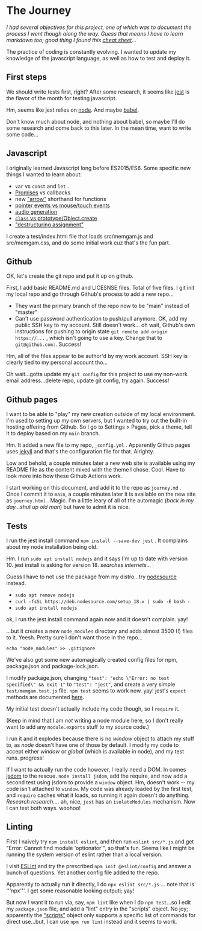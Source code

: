 # The Journey

*I had several objectives for this project, one of which was to document the process I went though along the way.
Guess that means I have to learn markdown too; good thing I found this [cheat sheet](https://www.markdownguide.org/cheat-sheet/)...*

The practice of coding is constantly evolving. I wanted to update my knowledge of the javascript language, as well as how to test and deploy it.

## First steps

We should write tests first, right? After some research, it seems like [jest](https://jestjs.io/) is the flavor of the month for testing javascript. 

Hm, seems like jest relies on [node](https://nodejs.org). And maybe [babel](https://babeljs.io/). 

Don't know much about node, and nothing about babel, so maybe I'll do some research and come back to this later. In the mean time, want to write some code...

## Javascript

I originally learned Javascript long before ES2015/ES6. Some specific new things I wanted to learn about:

- `var` vs `const` and `let` . 
- <a href='https://developer.mozilla.org/en-US/docs/Web/JavaScript/Guide/Using_promises'>Promises</a> vs callbacks
- new <a href='https://developer.mozilla.org/en-US/docs/Web/JavaScript/Reference/Functions/Arrow_functions'>"arrow"</a> shorthand for functions
- <a href='https://developer.mozilla.org/en-US/docs/Web/API/Pointer_events'>pointer events vs mouse/touch events</a>
- <a href='https://developer.mozilla.org/en-US/docs/Web/API/Web_Audio_API'>audio generation</a>
- <a href='https://developer.mozilla.org/en-US/docs/Web/JavaScript/Reference/Classes'>`class` vs prototype/Object.create</a>
- <a href='https://developer.mozilla.org/en-US/docs/Web/JavaScript/Reference/Operators/Destructuring_assignment'>"destructuring assignment"</a>

I create a test/index.html file that loads src/memgam.js and src/memgam.css, and do some initial work cuz that's the fun part.

## Github

OK, let's create the git repo and put it up on github. 

First, I add basic README.md and LICESNSE files. Total of five files. I git init my  local repo and go through Github's process to add a new repo...

- They want the primary branch of the repo now to be "main" instead of "master"
- Can't use password authentication to push/pull anymore. OK, add my public SSH key to my account. Still doesn't work...
oh wait, Github's own instructions for pushing to origin state `git remote add origin https://...` , which isn't going to use a key. Change that to `git@github.com:`. Success!

Hm, all of the files appear to be author'd by my work account. SSH key is clearly tied to my personal account tho...

Oh wait...gotta update my `git config` for this project to use my non-work email address...delete repo, update git config, try again. Success!

## Github pages

I want to be able to "play" my new creation outside of my local environment. 
I'm used to setting up my own servers, but I wanted to try out the built-in hosting offering from Github. 
So I go to Settings > Pages, pick a theme, tell it to deploy based on my `main` branch. 

Hm. It added a new file to my repo, `_config.yml` . Apparently Github pages uses [jekyll](https://jekyllrb.com/) and that's the configuration file for that. Alrighty.

Low and behold, a couple minutes later a new web site is available using my README file as the content mixed with the theme I chose. Cool. Have to look more into how these Github Actions work.

I start working on this document, and add it to the repo as `journey.md` . Once I commit it to `main`, a couple minutes later it is available on the new site as `journey.html` . Magic. I'm a little leary of all of the automagic (*back in my day...shut up old man*) but have to admit it is nice.

## Tests

I run the jest install command `npm install --save-dev jest` . It complains about my node installation being old. 

Hm. I run `sudo apt install nodejs` and it says I'm up to date with version 10. jest install is asking for version 18. *searches internets...*

Guess I have to not use the package from my distro...try [nodesource](https://github.com/nodesource/distributions) instead.

- `sudo apt remove nodejs`
- `curl -fsSL https://deb.nodesource.com/setup_18.x | sudo -E bash -`
- `sudo apt install nodejs`

ok, I run the jest install command again now and it doesn't complain. yay!

...but it creates a new `node_modules` directory and adds almost 3500 (!) files to it. Yeesh. Pretty sure I don't want those in the repo...

`echo "node_modules" >> .gitignore`

We've also got some new automagically created config files for npm, package.json and package-lock.json.

I modify package.json, changing `"test": "echo \"Error: no test specified\" && exit 1"` to `"test": "jest"`, and create a very simple `test/memgam.test.js` file. `npm test` seems to work now. yay! jest's `expect` methods are documented [here](https://jestjs.io/docs/expect).

My initial test doesn't actually include my code though, so I `require` it. 

(Keep in mind that I am *not* writing a node module here, so I don't really want to add any `module.exports` stuff to my source code.)

I run it and it explodes because there is no *window* object to attach my stuff to, as *node* doesn't have one of those by default. I modify my code to accept either *window* or *global* (which is available in node), and my test runs. progress!

If I want to actually run the code however, I really need a DOM. In comes [jsdom](https://github.com/jsdom/jsdom) to the rescue. `node install jsdom`, add the require, and now add a second test using jsdom to provide a `window` object. Hm, doesn't work -- my code isn't attached to `window`. My code was already loaded by the first test, and `require` caches what it loads, so  running it again doesn't do anything. *Research research....* ah, nice, `jest` has an `isolateModules` mechanism. Now I can test both ways. woohoo!

## Linting

First I naively try `npm install eslint`, and then run `eslint src/*.js` and get "Error: Cannot find module 'optionator'", so that's fun. Seems like I might be running the system version of eslint rather than a local version.

I visit <a href='https://eslint.org'>ESLint</a> and try the prescribed `npm init @eslint/config` and answer a bunch of questions. Yet another config file added to the repo.

Apparently to actually run it directly, I do `npx eslint src/*.js` ... note that is '''npx'''. I get some reasonable looking outputi; yay! 

But now I want it to run via, say, `npm lint` like when I do `npm test`...so I edit my `package.json` file, and add a "lint" entry in the "scripts" object. No joy; apparently the <a href='https://docs.npmjs.com/cli/v8/using-npm/scripts'>"scripts"</a> object only supports a specific list of commands for direct use...but, I can use `npm run lint` instead and it seems to work.
